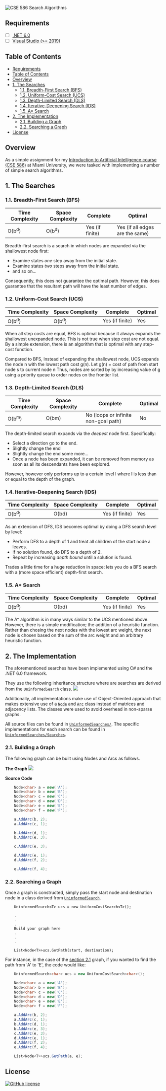 ![CSE 586 Search Algorithms](docs/header.png)

## Requirements
- [ ] [.NET 6.0](https://dotnet.microsoft.com/download/dotnet/6.0)
- [ ] [Visual Studio (>= 2019)](https://visualstudio.microsoft.com/vs/)

## Table of Contents
- [Requirements](#requirements)
- [Table of Contents](#table-of-contents)
- [Overview](#overview)
- [1. The Searches](#1-the-searches)
  - [1.1. Breadth-First Search (BFS)](#11-breadth-first-search-bfs)
  - [1.2. Uniform-Cost Search (UCS)](#12-uniform-cost-search-ucs)
  - [1.3. Depth-Limited Search (DLS)](#13-depth-limited-search-dls)
  - [1.4. Iterative-Deepening Search (IDS)](#14-iterative-deepening-search-ids)
  - [1.5. A* Search](#15-a-search)
- [2. The Implementation](#2-the-implementation)
  - [2.1. Building a Graph](#21-building-a-graph)
  - [2.2. Searching a Graph](#22-searching-a-graph)
- [License](#license)

## Overview
As a simple assignment for my [Introduction to Artificial Intelligence course (CSE 586)](https://www.miamioh.edu/cec/academics/departments/cse/academics/course-descriptions/cse-486-586/index.html) at Miami University, we were tasked with implementing a number of simple search algorithms.

## 1. The Searches

### 1.1. Breadth-First Search (BFS)
| Time Complexity  | Space Complexity | Complete        | Optimal                         |
|------------------|------------------|-----------------|---------------------------------|
| O(b<sup>d</sup>) | O(b<sup>d</sup>) | Yes (if finite) | Yes (if all edges are the same) 

Breadth-first search is a search in which nodes are expanded via the shallowest node first:
- Examine states *one* step away from the initial state.
- Examine states *two* steps away from the initial state.
- and so on...

Consequently, this does not guarantee the optimal path. However, this does guarantee that the resultant path will have the least number of edges.

### 1.2. Uniform-Cost Search (UCS)
| Time Complexity  | Space Complexity | Complete        | Optimal                         |
|------------------|------------------|-----------------|---------------------------------|
| O(b<sup>d</sup>) | O(b<sup>d</sup>) | Yes (if finite) | Yes 

When all step costs are equal, BFS is optimal because it always expands the shallowest unexpanded node. This is not true when step cost are not equal. By a simple extension, there is an algorithm that is optimal with any step-cost function.

Compared to BFS, Instead of expanding the shallowest node, UCS expands the node n with the lowest path cost g(n).
Let g(n) = cost of path from start node s to current node n
Thus, nodes are sorted by by increasing value of g using a priority queue to order nodes on the frontier list.

### 1.3. Depth-Limited Search (DLS)
| Time Complexity  | Space Complexity | Complete        | Optimal                         |
|------------------|------------------|-----------------|---------------------------------|
| O(b<sup>m</sup>) | O(bm) | No (loops or infinite non-goal path) | No

The depth-limited search expands via the *deepest* node first. Specifically:
- Select a direction go to the end.
- Slightly change the end
- Slightly change the end some more...
- Once a node has been expanded, it can be removed from memory as soon as all its descendants have been explored.

However, however only performs up to a certain level l where l is less than or equal to the depth of the graph.

### 1.4. Iterative-Deepening Search (IDS)
| Time Complexity  | Space Complexity | Complete        | Optimal                         |
|------------------|------------------|-----------------|---------------------------------|
| O(b<sup>d</sup>) | O(bd) | Yes (if finite) | Yes 

As an extension of DFS, IDS becomes optimal by doing a DFS search level by level:

- Perform DFS to a depth of 1 and treat all children of the start node a leaves.
- If no solution found, do DFS to a depth of 2.
- Repeat by increasing *depth bound* until a solution is found.

Trades a little time for a huge reduction in space: lets you do a BFS search with a (more space efficient) depth-first search.

### 1.5. A* Search
| Time Complexity  | Space Complexity | Complete        | Optimal                         |
|------------------|------------------|-----------------|---------------------------------|
| O(b<sup>d</sup>) | O(bd) | Yes (if finite) | Yes 

The A* algorithm is in many ways similar to the UCS mentioned above. However, there is a simple modification; the addition of a heuristic function. Rather than chosing the next nodes with the lowest arc weight, the next node is chosen based on the sum of the arc weight and an arbitrary heuristic function.

## 2. The Implementation
The aforementioned searches have been implemented using C# and the .NET 6.0 framework.

They use the following inheritance structure where are searches are derived from the `UninformedSearch` class.
![](docs/inheritance.svg)

Additionally, all implementations make use of Object-Oriented approach that makes extensive use of a [`Node`](UninformedSearches/Node.cs) and [`Arc`](UninformedSearches/Arc.cs) class instead of matrices and adjacency lists. The classes were used to avoid overhead in non-sparse graphs.

All source files can be found in [`UninformedSearches/`](UninformedSearches/). 
The specific implementations for each search can be found in [`UninformedSearches/Searches`](UninformedSearches/Searches).

### 2.1. Building a Graph

The following graph can be built using Nodes and Arcs as follows.

**The Graph**
![](docs/graph.svg)

**Source Code**
```c#
    Node<char> a = new('A');
    Node<char> b = new('B');
    Node<char> c = new('C');
    Node<char> d = new('D');
    Node<char> e = new('E');
    Node<char> f = new('F');

    a.AddArc(b, 2);
    a.AddArc(c, 1);

    b.AddArc(d, 1);
    b.AddArc(e, 3);

    c.AddArc(e, 3);

    d.AddArc(e, 1);
    d.AddArc(f, 2);

    e.AddArc(f, 4);
```

### 2.2. Searching a Graph
Once a graph is constructed, simply pass the start node and destination node in a class derived from [`UninformedSearch`](UninformedSearches/Searches/UninformedSearch.cs).

```#
    UninformedSearch<T> ucs = new UniformCostSearch<T>();

    .
    .
    .
    Build your graph here
    .
    .
    .

    List<Node<T>>ucs.GetPath(start, destination);
```

For instance, in the case of the [section 2.1](#21-building-a-graph) graph, if you wanted to find the path from 'A' to 'E', the code would like:
```c#
    UninformedSearch<char> ucs = new UniformCostSearch<char>();

    Node<char> a = new('A');
    Node<char> b = new('B');
    Node<char> c = new('C');
    Node<char> d = new('D');
    Node<char> e = new('E');
    Node<char> f = new('F');

    a.AddArc(b, 2);
    a.AddArc(c, 1);
    b.AddArc(d, 1);
    b.AddArc(e, 3);
    c.AddArc(e, 3);
    d.AddArc(e, 1);
    d.AddArc(f, 2);
    e.AddArc(f, 4);

    List<Node<T>>ucs.GetPath(a, e);
```

## License
[![GitHub license](https://img.shields.io/badge/license-MIT-blue.svg)](LICENSE.md)
